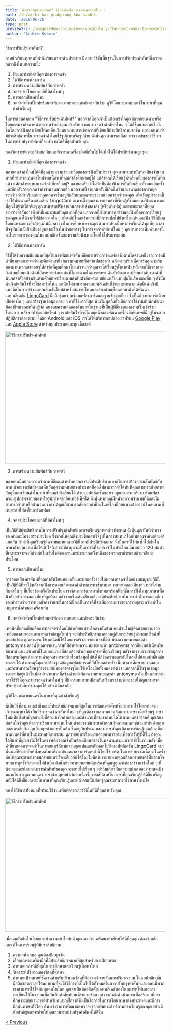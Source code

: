 ```yaml
---
title: วิธีการปรับปรุงคำศัพท์? วิธีที่ดีที่สุดในการจดจำคำศัพท์ใหม่ ๆ
path: /th/withi-kar-prabprung-kha-saphth
date: '2018-06-26'
type: post
previewSrc: /images/How-to-improve-vocabulary-The-best-ways-to-memorize-new-words.jpg
author: 'Andrew Kuzmin'
---
```


วิธีการปรับปรุงคำศัพท์?

ถามนักเรียนทุกคนที่กำลังเรียนภาษาต่างประเทศ มีหลายวิธีขั้นพื้นฐานในการปรับปรุงคำศัพท์ซึ่งเราจะกล่าวถึงในบทความนี้:
1. ฟังและทำซ้ำคำที่คุณต้องการจดจำ
2. ใช้วิธีการแฟลชการ์ด
3. การสร้างความสัมพันธ์กับภาพจริง
4. จดจำประโยคและวลีที่มีคำใหม่ ๆ
5. การออกเสียงคำใหม่
6. จดจำคำศัพท์ใหม่พร้อมคำพ้องความหมายและคำตรงกันข้าม
ดูวิดีโอและภาพยนตร์ในภาษาที่คุณกำลังเรียนรู้

ในการตอบคำถาม "วิธีการปรับปรุงคำศัพท์?" นอกจากนี้คุณจำเป็นต้องเข้าใจคุณลักษณะเฉพาะหรือโดยธรรมชาติของหน่วยความจำของคุณ สำหรับบางคนการจดจำคำศัพท์ใหม่ ๆ ได้ดีขึ้นและรวดเร็วยิ่งขึ้นโดยการฟังการเขียนให้คนอื่นเขียนและทบทวนข้อความที่เขียนมีประสิทธิภาพมากขึ้น หลายคนพบว่ามีประสิทธิภาพในการจดจำคำโดยใช้รูปภาพหรือรูปถ่าย ดังนั้นคุณสามารถเลือกการรวมกันของวิธีการในการปรับปรุงคำศัพท์ที่จะทำงานได้ดีที่สุดสำหรับคุณ

ลองวิเคราะห์แต่ละวิธีแยกกันและพิจารณาเครื่องมือที่เป็นไปได้เพื่อให้ได้ประสิทธิภาพสูงสุด:

1. ฟังและทำซ้ำคำที่คุณต้องการจดจำ

หลายคนจำคำใหม่ได้ดีที่สุดด้วยความช่วยเหลือของการฟังเป็นประจำ
คุณสามารถหาบันทึกเสียงจำนวนมากที่สามารถเล่นคำใหม่จากเนื้อหาที่คุณกำลังศึกษาอยู่ได้ แต่ถ้าคุณได้เรียนรู้คำครึ่งหนึ่งของการบันทึกแล้ว แต่กำลังพยายามจดจำคำที่เหลืออยู่? ลองยอมรับว่าไม่จำเป็นต้องฟังการบันทึกเสียงทั้งหมดอีกครั้งและอีกครั้งถ้าคุณจดจำคำจำนวนมากแล้ว นอกจากนี้จำนวนครั้งที่เกิดขึ้นซ้ำและขนาดของการหยุดระหว่างคำสำหรับแต่ละบุคคลควรขึ้นอยู่กับลักษณะเฉพาะของหน่วยความจำของคุณ
เพื่อวัตถุประสงค์นี้เราได้พัฒนาเครื่องเล่นเสียง LingoCard เฉพาะซึ่งคุณสามารถลบคำที่เรียนรู้ทั้งหมดและฟังเฉพาะคนที่คุณไม่รู้จักได้จริงๆ คุณสามารถปรับจำนวนการทำซ้ำของคำ (หรือคำแปล) และระยะเวลาที่หยุดระหว่างคำกับการตั้งค่าที่เหมาะสมกับคุณมากที่สุด
นอกจากนี้ยังสามารถสร้างและฟังเนื้อหาการเรียนรู้ของคุณเองได้จากไฟล์ข้อความใด ๆ เพียงอัปโหลดข้อความที่มีการแปลไปยังเครื่องเล่นและฟัง
วิธีนี้มีผลโดยเฉพาะอย่างยิ่งถ้าคุณไม่มีเวลาว่างในการศึกษาเพราะคุณสามารถฟังเนื้อหาการเรียนได้ทุกที่ทุกเวลา
ปัจจุบันมีหนังสือเสียงอยู่หลายเรื่องในหัวข้อต่างๆ ในการจดจำคำศัพท์ใหม่ ๆ คุณสามารถเพิ่มคำเหล่านี้ลงในรายการของคุณในแอปพลิเคชันของเราแล้วฟังเพลงโดยใช้โปรแกรมเล่น

2. ใช้วิธีการแฟลชการ์ด

วิธีที่ได้รับความนิยมมากที่สุดในการพัฒนาคำศัพท์คือการสร้างการ์ดแฟลชซึ่งด้านใดด้านหนึ่งของการ์ดมีคำที่ยากต่อการจดจำและอีกด้านหนึ่งมีความหมายหรือคำแปลของคำ
หลังจากสร้างเด็คการ์ดคุณจะเริ่มมองผ่านพวกเขาค่อยๆใส่การ์ดที่คุณศึกษาไปแล้วจนกว่าคุณจะได้เรียนรู้ทั้งดาดฟ้า
หลังจากใช้เวลาสองถึงสามเดือนแล้วฉันมีบัตรหลายร้อยแผ่นที่ไม่สะดวกในการพกพา
ฉันยังต้องการเปลี่ยนลำดับของคำที่ฉันจดจำตัวอย่างเช่นตามตัวอักษรเรียงตามลำดับตัวอักษรแบบย้อนกลับแบบสุ่มในเรื่องและอื่น ๆ
ดังนั้นฉันจึงตัดสินใจที่จะใช้สมาร์ทโฟน แต่ฉันไม่สามารถหาแอปพลิเคชันที่ง่ายและสะดวก ดังนั้นฉันจึงมีแนวคิดในการสร้างแอปพลิเคชันใหม่สำหรับสมาร์ทโฟนและสองสามเดือนต่อมาฉันได้พัฒนาแอปพลิเคชัน <a href="https://lingocard.com" target="_blank" rel="noopener">LingoCard</a> มือถือรุ่นแรกพร้อมแฟลชการ์ดและฐานข้อมูลเดียว จำเป็นต้องทำการ์ดด้วยเสียงคำใด ๆ และสร้างฐานข้อมูลหลาย ๆ คำที่ใช้มากที่สุด ฉันเริ่มพูดถึงตัวเลือกการใช้งานกับนักพัฒนามืออาชีพบางคนที่ฉันรู้จัก คนชอบความคิดของฉันและในฐานะที่เป็นผู้ที่ชื่นชอบผลงานเริ่มเข้าร่วมโครงการ หลังจากใช้แนวคิดใหม่ ๆ เราตัดสินใจที่จะไม่หยุดนิ่งและพัฒนาเครื่องมือพิเศษที่มีอยู่ในระบบปฏิบัติการสองระบบ ได้แก่ Android และ iOS เราได้ให้บริการแอปของเราฟรีบน <a href="https://play.google.com/store/apps/details?id=com.lingocard.lingocard" target="_blank" rel="noopener">Google Play</a> และ <a href="https://itunes.apple.com/us/app/lingocard/id1217076835?mt=8" target="_blank" rel="noopener">Apple Store</a> สำหรับทุกประเทศและทุกเชื้อชาติ

<img class="aligncenter wp-image-7043" src="../images/2018/05/flash-card-Just-develop.png" alt="วิธีการปรับปรุงคำศัพท์" width="625" height="417" />

3. การสร้างความสัมพันธ์กับภาพจริง

หลายคนมีหน่วยความจำภาพที่ดีและสำหรับพวกเขาจะมีประสิทธิภาพมากในการสร้างความสัมพันธ์กับภาพ ตัวอย่างเช่นถ้าคุณเห็นวัตถุความหมายต่างประเทศที่คุณไม่สามารถจำได้ทันทีคุณสามารถถ่ายภาพวัตถุนี้และเขียนคำในภาษาที่คุณกำลังเรียนได้
ด้วยแอปพลิเคชันของเราคุณสามารถสร้างการ์ดแฟลชพร้อมรูปภาพจากกล้องหรือรูปภาพจากอินเทอร์เน็ตได้
ดังนั้นหากคุณมีหน่วยความจำภาพที่ดีและไม่สามารถจำคำหรือสำนวนบางคำได้คุณก็สามารถคัดลอกคำนี้ลงในเครื่องมือค้นหาแล้วดาวน์โหลดภาพที่เหมาะสมใส่ลงในการ์ดแฟลช

4. จดจำประโยคและวลีที่มีคำใหม่ ๆ

เป็นวิธีที่มีประสิทธิภาพในการปรับปรุงคำศัพท์และการเรียนรู้ภาษาต่างประเทศ ดังนั้นคุณทันทีจำพวงของคำและโครงสร้างประโยค ซึ่งช่วยให้คุณดึงประโยคสำเร็จรูปในการสนทนาโดยไม่ต้องจำคำแต่ละคำแยกกัน
ถ้าคำที่คุณเรียนรู้มีความหมายหลายวิธีนี้อาจมีประสิทธิผลมาก นี่เป็นคำที่ใช้กันทั่วไปเช่นในภาษาอังกฤษและเพื่อให้เข้าใจถึงการใช้คำพูดจะเป็นการดีที่จะท่องจำในประโยค
มีมากกว่า 120 พันคำที่เฉพาะเจาะจงที่ต่างกันในเว็บไซต์ของเราและประมาณครึ่งหนึ่งของพวกเขาประกอบด้วยวลีและประโยค

5. การออกเสียงคำใหม่

การออกเสียงคำศัพท์ที่คุณกำลังเรียนบ่อยครั้งและบ่อยครั้งช่วยให้พวกเขาจดจำได้อย่างสมบูรณ์
วิธีนี้เป็นวิธีที่ดีที่จะใช้หลังจากฟังการออกเสียงของคำด้วยการทำซ้ำตามมา
พยายามออกเสียงคำเหล่านี้ร่วมกับคำอื่น ๆ ที่เกี่ยวข้องหรือในประโยค
เราจัดหาการ์ดภาษาทั้งหมดพร้อมฟังก์ชั่นการฟังในทุกภาษาเพื่อฟังตัวอย่างการออกเสียงที่ถูกต้อง
หลังจากเริ่มเล่นเสียงแล้วจะมีประสิทธิภาพในการทำซ้ำการออกเสียงของคำระหว่างการหยุดชั่วคราวและในกรณีนี้จะเป็นการดีที่จะเพิ่มความยาวของการหยุดระหว่างคำในเมนูการตั้งค่าของเครื่องเล่น

6. จดจำคำศัพท์ใหม่พร้อมคำพ้องความหมายและคำตรงกันข้าม

เทคนิคที่ยอดเยี่ยมคือการท่องจำคำโดยใช้คำเทียบเท่าหรือตรงกันข้าม
คนส่วนใหญ่คิดด้วยความช่วยเหลือของสมาคมและการจดจำข้อมูลใหม่ ๆ จะมีประสิทธิภาพมากควบคู่กับการเรียนรู้คำผสมหรือคำที่ตรงกันข้าม
คุณสามารถใช้เทคนิคนี้ได้โดยการสร้างการ์ดแฟลชที่มีคำพ้องความหมายและคำ antonyms
ดาวน์โหลดพจนานุกรมที่มีคำพ้องความหมายและคำ antonyms จากอินเทอร์เน็ตหรือค้นหาคำแนะนำเหล่านี้ในบทแนะนำที่สอนด้วยตัวเองของภาษาที่คุณเรียนรู้ หลังจากรวบรวมข้อมูลการฝึกอบรมที่คุณต้องการแล้วคุณสามารถถ่ายโอนข้อมูลไปยังไฟล์ข้อความและอัปโหลดไปยังแอปพลิเคชันของเราได้ ด้วยเหตุนี้คุณจะสร้างฐานข้อมูลแฟลชการ์ดที่อัปโหลดสำหรับเนื้อหาการศึกษาของคุณเองและจะสามารถเรียนรู้การรวมกันของคำต่างๆโดยใช้เครื่องมือทั้งหมดของเรา
นอกจากนี้ในฐานข้อมูลของเรามีอยู่แล้วในบัตรจำนวนมากที่สร้างด้วยคำพ้องความหมายและคำ antonyms
อันเป็นผลมาจากการใช้วิธีนี้คุณสามารถจดจำคำใหม่ ๆ ที่มีความหมายเหมือนกันหรือตรงข้ามซึ่งจะช่วยให้คุณสามารถปรับปรุงคำศัพท์ของคุณได้อย่างมีนัยสำคัญ

ดูวิดีโอและภาพยนตร์ในภาษาที่คุณกำลังเรียนรู้

นี่เป็นวิธีที่สามารถเข้าถึงและมีประสิทธิภาพมากที่สุดในการพัฒนาคำศัพท์ซึ่งสามารถใช้โดยตรงจากเจ้าของภาษาได้
เป็นวิธีการจดจำคำศัพท์ใหม่ ๆ ที่ถูกต้องจากสภาพแวดล้อมทางภาษา เมื่อเรียนรู้ภาษาใหม่เป็นสิ่งสำคัญอย่างยิ่งที่ต้องเข้าใจคำแสลงและสำนวนที่สามารถพบได้ในภาพยนตร์สารคดี
คุณต้องตัดสินใจว่าคุณต้องการเรียนภาษาแบบไหน ตัวอย่างเช่นภาษาอังกฤษมีหลายแผนกเช่นอเมริกันอังกฤษออสเตรเลียอังกฤษอังกฤษอังกฤษเป็นต้น ขึ้นอยู่กับประเภทของภาษาที่คุณต้องการเรียนรู้คุณต้องเลือกภาพยนตร์ที่ถ่ายในประเทศที่เหมาะสม
ดูภาพยนตร์เรื่องแรกด้วยคำบรรยายเพื่อการรับรู้ที่ดีขึ้น ถ้าคุณได้ยินคำที่คุณจำไม่ได้ในคราวเดียวคุณจำเป็นต้องเขียนคำลงในพจนานุกรมแล้วทำซ้ำในภายหลัง
เมื่อคำที่ยากต่อการจดจำในภาพยนตร์ฉันมักจะหยุดแปลและคัดลอกไปยังแอปพลิเคชัน LingoCard จากนั้นผมก็ฟังคำศัพท์ทั้งหมดในเครื่องเล่นและจดจำการ์ดเหล่านี้โดยใช้การ์ด
ในการรวบรวมเนื้อหาในครั้งต่อไปคุณจะสามารถชมภาพยนตร์เรื่องเดียวกันได้โดยไม่มีคำบรรยายหากคุณเลือกภาพยนตร์ที่น่าสนใจมากการดูครั้งที่สองจะไม่น่าเบื่อ
ดังนั้นด้วยภาพยนตร์แต่ละเรื่องที่คุณดูคุณจะต้องสร้างการ์ดใหม่ ๆ ที่น้อยลงและน้อยลงเพราะคำศัพท์ของคุณจะขยายไปเรื่อย ๆ
อย่าลืมเกี่ยวกับความสม่ำเสมอ; กำหนดเป้าหมายในการดูภาพยนตร์ภาษาอังกฤษอย่างน้อยหนึ่งเรื่องต่อสัปดาห์ในภาษาที่คุณเรียนรู้ได้ดีขึ้นหรือดูหนังได้ดียิ่งขึ้นเฉพาะในภาษาที่คุณเรียนรู้และหลังจากนั้นสักครู่คุณจะสามารถใช้ภาษาใหม่ได้

ลองใช้วิธีการทั้งหมดที่พร้อมใช้งานเพื่อพิจารณาว่าวิธีใดที่ดีที่สุดสำหรับคุณ

<img class="aligncenter wp-image-7582" src="../images/2018/05/learn-foreign-language.jpg" alt="วิธีการปรับปรุงคำศัพท์" width="720" height="421" />

เมื่อคุณตัดสินใจเลือกและทำความเข้าใจกับตัวคุณเองว่าคุณพัฒนาคำศัพท์ให้ดีที่สุดคุณต้องจำหลักเกณฑ์ในการเรียนรู้ที่มีประสิทธิภาพ:
1. ความสม่ำเสมอ คุณต้องฝึกทุกวัน
2. เลือกเฉพาะเครื่องมือที่มีประสิทธิภาพมากที่สุดสำหรับการฝึกอบรม
3. กำหนดเวลาที่ดีที่สุดในการศึกษาและเรียนรู้เนื้อหาใหม่
4. วิเคราะห์ปริมาณของวัสดุที่ศึกษา
5. กำหนดเป้าหมายที่ชัดเจนสำหรับปริมาณวัสดุที่ต้องจดจำรายวันและปริมาณรวม
ในแอปพลิเคชันมือถือของเราเราได้พยายามที่จะใช้วิธีการที่เป็นไปได้ทั้งหมดในการปรับปรุงคำศัพท์และตอนนี้พวกเขาสามารถใช้ได้กับทุกคนในโลก คุณจำเป็นต้องติดตั้งแอพพลิเคชันลงในสมาร์ทโฟนและลงทะเบียนไว้ในระบบเพื่อบันทึกคำศัพท์บนเซิร์ฟเวอร์คลาวด์
เรากำลังดำเนินการเพื่อสร้างเวทีการศึกษาระดับนานาชาติสำหรับคนทุกเชื้อชาติซึ่งเป็นโอกาสในการเรียนภาษาต่างประเทศและมีการฝึกฝนภาษาทั่วโลก ฉันหวังว่าการพัฒนาของเราจะช่วยเพิ่มประสิทธิภาพการเรียนรู้ของคุณอย่างมีนัยสำคัญและจะช่วยให้คุณสามารถปรับปรุงคำศัพท์ได้ดีขึ้น

<a href="/th/batr-p-hasa">< Previous</a>
